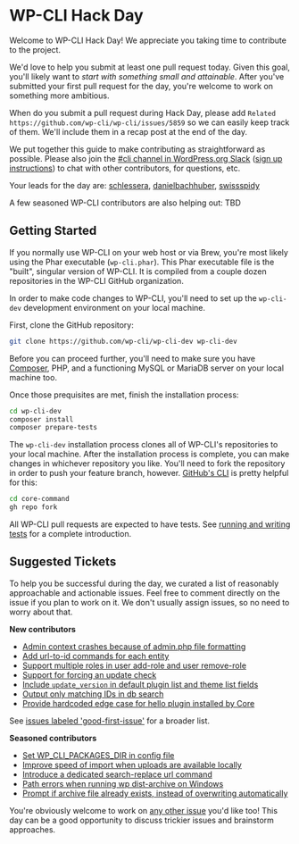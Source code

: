 # WP-CLI Hack Day

Welcome to WP-CLI Hack Day! We appreciate you taking time to contribute to the project.

We'd love to help you submit at least one pull request today. Given this goal, you'll likely want to _start with something small and attainable_. After you've submitted your first pull request for the day, you're welcome to work on something more ambitious.

When do you submit a pull request during Hack Day, please add `Related https://github.com/wp-cli/wp-cli/issues/5859` so we can easily keep track of them. We'll include them in a recap post at the end of the day.

We put together this guide to make contributing as straightforward as possible. Please also join the [#cli channel in WordPress.org Slack](https://wordpress.slack.com/messages/C02RP4T41) ([sign up instructions](https://make.wordpress.org/chat/)) to chat with other contributors, for questions, etc.

Your leads for the day are: [schlessera](https://github.com/schlessera), [danielbachhuber](https://github.com/danielbachhuber), [swissspidy](https://github.com/swissspidy)

A few seasoned WP-CLI contributors are also helping out: TBD

## Getting Started

If you normally use WP-CLI on your web host or via Brew, you're most likely using the Phar executable (`wp-cli.phar`). This Phar executable file is the "built", singular version of WP-CLI. It is compiled from a couple dozen repositories in the WP-CLI GitHub organization.

In order to make code changes to WP-CLI, you'll need to set up the `wp-cli-dev` development environment on your local machine.

First, clone the GitHub repository:

```bash
git clone https://github.com/wp-cli/wp-cli-dev wp-cli-dev
```

Before you can proceed further, you'll need to make sure you have [Composer](https://getcomposer.org/), PHP, and a functioning MySQL or MariaDB server on your local machine too.

Once those prequisites are met, finish the installation process:

```bash
cd wp-cli-dev
composer install
composer prepare-tests
```

The `wp-cli-dev` installation process clones all of WP-CLI's repositories to your local machine. After the installation process is complete, you can make changes in whichever repository you like. You'll need to fork the repository in order to push your feature branch, however. [GitHub's CLI](https://github.com/cli/cli) is pretty helpful for this:

```bash
cd core-command
gh repo fork
```

All WP-CLI pull requests are expected to have tests. See [running and writing tests](https://make.wordpress.org/cli/handbook/contributions/pull-requests/#running-and-writing-tests) for a complete introduction.

## Suggested Tickets

To help you be successful during the day, we curated a list of reasonably approachable and actionable issues. Feel free to comment directly on the issue if you plan to work on it. We don't usually assign issues, so no need to worry about that.

**New contributors**

- [Admin context crashes because of admin.php file formatting](https://github.com/wp-cli/wp-cli/issues/5844)
- [Add url-to-id commands for each entity](https://github.com/wp-cli/entity-command/issues/429)
- [Support multiple roles in user add-role and user remove-role](https://github.com/wp-cli/entity-command/issues/423)
- [Support for forcing an update check](https://github.com/wp-cli/core-command/issues/154)
- [Include `update_version` in default plugin list and theme list fields](https://github.com/wp-cli/extension-command/issues/198)
- [Output only matching IDs in db search](https://github.com/wp-cli/db-command/issues/158)
- [Provide hardcoded edge case for hello plugin installed by Core](https://github.com/wp-cli/checksum-command/issues/33)

See [issues labeled 'good-first-issue'](https://github.com/issues?q=is%3Aopen+org%3Awp-cli+is%3Aissue+sort%3Aupdated-desc+label%3Agood-first-issue+) for a broader list.

**Seasoned contributors**

- [Set WP_CLI_PACKAGES_DIR in config file](https://github.com/wp-cli/wp-cli/issues/5645)
- [Improve speed of import when uploads are available locally](https://github.com/wp-cli/import-command/issues/83)
- [Introduce a dedicated search-replace url command](https://github.com/wp-cli/search-replace-command/issues/186)
- [Path errors when running wp dist-archive on Windows](https://github.com/wp-cli/dist-archive-command/issues/76)
- [Prompt if archive file already exists, instead of overwriting automatically](https://github.com/wp-cli/dist-archive-command/issues/70)

You're obviously welcome to work on [any other issue](https://github.com/issues?q=is%3Aopen+org%3Awp-cli+is%3Aissue+sort%3Aupdated-desc) you'd like too! This day can be a good opportunity to discuss trickier issues and brainstorm approaches.
